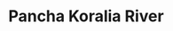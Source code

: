 ---
title: "Pancha Koralia River"
title_bn: "পঞ্চ করালিয়া নদী"
description: "The burishor river at Amtoli Upazila is the source area of this river. It ends at Chandkhali by meeting with Chakamaia river"
---